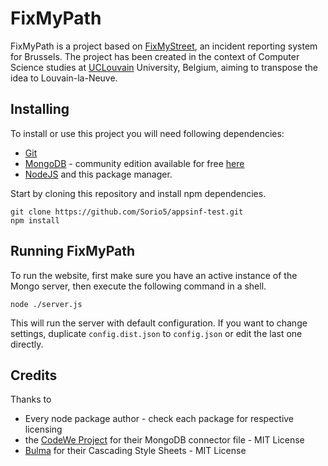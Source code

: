 # FixMyPath
FixMyPath is a project based on [FixMyStreet](https://fixmystreet.brussels), an incident reporting system for Brussels. The project has been created in the context of Computer Science studies at [UCLouvain](https://uclouvain.be) University, Belgium, aiming to transpose the idea to Louvain-la-Neuve.

## Installing
To install or use this project you will need following dependencies:
- [Git](https://git-scm.com)
- [MongoDB](https://mongodb.com) - community edition available for free [here](https://www.mongodb.com/try/download/community)
- [NodeJS](https://nodejs.org) and this package manager.

Start by cloning this repository and install npm dependencies.
```shell
git clone https://github.com/Sorio5/appsinf-test.git
npm install
```

## Running FixMyPath
To run the website, first make sure you have an active instance of the Mongo server, then execute the following command in a shell.
```shell
node ./server.js
```
This will run the server with default configuration. If you want to change settings, duplicate `config.dist.json` to `config.json` or edit the last one directly.

## Credits
Thanks to
- Every node package author - check each package for respective licensing
- the [CodeWe Project](https://github.com/CodeWe-projet/CodeWe) for their MongoDB connector file - MIT License
- [Bulma](https://bulma.io) for their Cascading Style Sheets - MIT License
